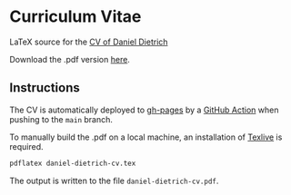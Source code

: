 # Curriculum Vitae

LaTeX source for the [CV of Daniel Dietrich](https://cv.danieldietrich.dev)

Download the .pdf version [here](https://cv.danieldietrich.dev/daniel-dietrich-cv.pdf).

## Instructions

The CV is automatically deployed to [gh-pages](https://pages.github.com) by a [GitHub Action](.github/workflows/deploy.yml) when pushing to the `main` branch.

To manually build the .pdf on a local machine, an installation of [Texlive](https://www.tug.org/texlive/) is required.

```sh
pdflatex daniel-dietrich-cv.tex
```

The output is written to the file `daniel-dietrich-cv.pdf`.